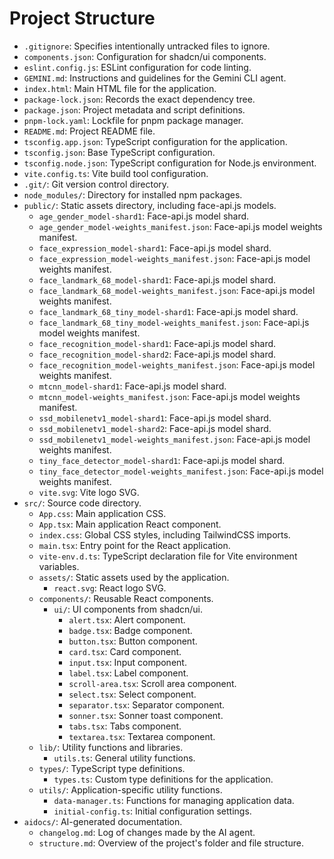 # Project Structure

- `.gitignore`: Specifies intentionally untracked files to ignore.
- `components.json`: Configuration for shadcn/ui components.
- `eslint.config.js`: ESLint configuration for code linting.
- `GEMINI.md`: Instructions and guidelines for the Gemini CLI agent.
- `index.html`: Main HTML file for the application.
- `package-lock.json`: Records the exact dependency tree.
- `package.json`: Project metadata and script definitions.
- `pnpm-lock.yaml`: Lockfile for pnpm package manager.
- `README.md`: Project README file.
- `tsconfig.app.json`: TypeScript configuration for the application.
- `tsconfig.json`: Base TypeScript configuration.
- `tsconfig.node.json`: TypeScript configuration for Node.js environment.
- `vite.config.ts`: Vite build tool configuration.
- `.git/`: Git version control directory.
- `node_modules/`: Directory for installed npm packages.
- `public/`: Static assets directory, including face-api.js models.
    - `age_gender_model-shard1`: Face-api.js model shard.
    - `age_gender_model-weights_manifest.json`: Face-api.js model weights manifest.
    - `face_expression_model-shard1`: Face-api.js model shard.
    - `face_expression_model-weights_manifest.json`: Face-api.js model weights manifest.
    - `face_landmark_68_model-shard1`: Face-api.js model shard.
    - `face_landmark_68_model-weights_manifest.json`: Face-api.js model weights manifest.
    - `face_landmark_68_tiny_model-shard1`: Face-api.js model shard.
    - `face_landmark_68_tiny_model-weights_manifest.json`: Face-api.js model weights manifest.
    - `face_recognition_model-shard1`: Face-api.js model shard.
    - `face_recognition_model-shard2`: Face-api.js model shard.
    - `face_recognition_model-weights_manifest.json`: Face-api.js model weights manifest.
    - `mtcnn_model-shard1`: Face-api.js model shard.
    - `mtcnn_model-weights_manifest.json`: Face-api.js model weights manifest.
    - `ssd_mobilenetv1_model-shard1`: Face-api.js model shard.
    - `ssd_mobilenetv1_model-shard2`: Face-api.js model shard.
    - `ssd_mobilenetv1_model-weights_manifest.json`: Face-api.js model weights manifest.
    - `tiny_face_detector_model-shard1`: Face-api.js model shard.
    - `tiny_face_detector_model-weights_manifest.json`: Face-api.js model weights manifest.
    - `vite.svg`: Vite logo SVG.
- `src/`: Source code directory.
    - `App.css`: Main application CSS.
    - `App.tsx`: Main application React component.
    - `index.css`: Global CSS styles, including TailwindCSS imports.
    - `main.tsx`: Entry point for the React application.
    - `vite-env.d.ts`: TypeScript declaration file for Vite environment variables.
    - `assets/`: Static assets used by the application.
        - `react.svg`: React logo SVG.
    - `components/`: Reusable React components.
        - `ui/`: UI components from shadcn/ui.
            - `alert.tsx`: Alert component.
            - `badge.tsx`: Badge component.
            - `button.tsx`: Button component.
            - `card.tsx`: Card component.
            - `input.tsx`: Input component.
            - `label.tsx`: Label component.
            - `scroll-area.tsx`: Scroll area component.
            - `select.tsx`: Select component.
            - `separator.tsx`: Separator component.
            - `sonner.tsx`: Sonner toast component.
            - `tabs.tsx`: Tabs component.
            - `textarea.tsx`: Textarea component.
    - `lib/`: Utility functions and libraries.
        - `utils.ts`: General utility functions.
    - `types/`: TypeScript type definitions.
        - `types.ts`: Custom type definitions for the application.
    - `utils/`: Application-specific utility functions.
        - `data-manager.ts`: Functions for managing application data.
        - `initial-config.ts`: Initial configuration settings.
- `aidocs/`: AI-generated documentation.
    - `changelog.md`: Log of changes made by the AI agent.
    - `structure.md`: Overview of the project's folder and file structure.
